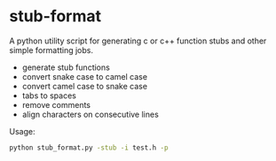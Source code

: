 # stub-format
A python utility script for generating c or c++ function stubs and other simple formatting jobs.

- generate stub functions
- convert snake case to camel case
- convert camel case to snake case
- tabs to spaces
- remove comments
- align characters on consecutive lines

Usage:

```bash
python stub_format.py -stub -i test.h -p
```
